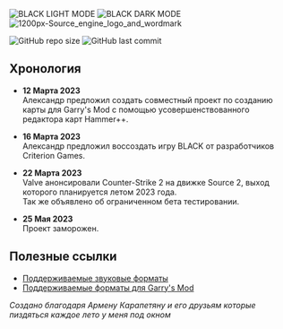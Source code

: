 ![BLACK LIGHT MODE](https://user-images.githubusercontent.com/30258996/226437512-79cddfbd-049d-40d4-b4f0-0337b0194d7b.png#gh-light-mode-only)
![BLACK DARK MODE](https://user-images.githubusercontent.com/30258996/226460603-b07161a6-8d90-45db-a623-c42a7ceb1c3b.png#gh-dark-mode-only)
![1200px-Source_engine_logo_and_wordmark](https://github.com/boxden/black-source2/assets/30258996/6b26e732-108c-49fa-95b7-da2d37699ae4)


![GitHub repo size][info repo size]
![GitHub last commit][info last commit]

## Хронология

- **12 Марта 2023**  
Александр предложил создать совместный проект по созданию карты для Garry's Mod с помощью усовершенствованного редактора карт Hammer++.

- **16 Марта 2023**  
Александр предложил воссоздать игру BLACK от разработчиков Criterion Games.

- **22 Марта 2023**  
Valve анонсировали Counter-Strike 2 на движке Source 2, выход которого планируется летом 2023 года.  
Так же объявлено об ограниченном бета тестировании.

- **25 Мая 2023**  
Проект заморожен.

## Полезные ссылки

- [Поддерживаемые звуковые форматы][snd source]
- [Поддерживаемые форматы для Garry's Mod][snd gmod]

_Создано благодаря Армену Карапетяну и его друзьям которые пиздяться каждое лето у меня под окном_

<!--Info (Shields.io)-->
[info repo size]: https://img.shields.io/github/repo-size/boxden/hammerplusplus-experience
[info last commit]: https://img.shields.io/github/last-commit/boxden/hammerplusplus-experience

<!--Links-->
[snd source]: https://gmod-games.thouvest.ovh/documents/sound_supported_formats.htm
[snd gmod]: https://originahl-scripts.com/en/help/gmod-sounds-supported-formats
[tool hammer++]: https://github.com/ficool2/HammerPlusPlus-Website/releases
